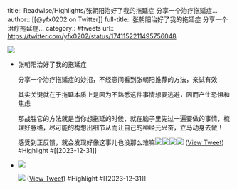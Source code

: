 title:: Readwise/Highlights/张朝阳治好了我的拖延症   分享一个治疗拖延症...
author:: [[@yfx0202 on Twitter]]
full-title:: 张朝阳治好了我的拖延症   分享一个治疗拖延症...
category:: #tweets
url:: https://twitter.com/yfx0202/status/1741152211495756048

![](https://pbs.twimg.com/profile_images/1732069638320570368/dSvUkDIa.jpg)
- 张朝阳治好了我的拖延症  
  
  分享一个治疗拖延症的妙招，不经意间看到张朝阳推荐的方法，亲试有效  
  
  其实关键就在于拖延本质上是因为不熟悉这件事情想要逃避，因而产生恐惧和焦虑  
  
  那战胜它的方法就是当你想拖延的时候，就在脑子里先过一遍要做的事情，梳理好脉络，尽可能的构想出细节从而让自己的神经元兴奋，立马动身去做！  
  
  感受到正反馈，就会发现好像这事儿也没那么难嘛<img src='https://pbs.twimg.com/media/GCnQsj-WsAARwQb.jpg'/><img src='https://pbs.twimg.com/media/GCnQsj9XAAAwxgw.jpg'/><img src='https://pbs.twimg.com/media/GCnQsj0X0AASsfy.jpg'/><img src='https://pbs.twimg.com/media/GCnQsktW4AAfasA.jpg'/> ([View Tweet](https://twitter.com/yfx0202/status/1741152211495756048)) #Highlight #[[2023-12-31]]
- ![](https://pbs.twimg.com/media/GCnQwYrWsAAKpjO.jpg) 
  
  ![](https://pbs.twimg.com/media/GCnQwY4WgAAV_Ec.jpg) ([View Tweet](https://twitter.com/yfx0202/status/1741152269402337427)) #Highlight #[[2023-12-31]]